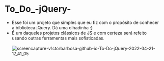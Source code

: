 # To_Do_-jQuery-
- Esse foi um projeto que simples que eu fiz com o propósito de conhecer a biblioteca jQuery. Dá uma olhadinha :) <br>
- É um daqueles projetos clássicos de JS e com certeza será refeito usando outras ferramentas mais sofisticadas. <br><br>
![screencapture-v1ctorbarbosa-github-io-To-Do-jQuery-2022-04-21-17_41_05](https://user-images.githubusercontent.com/101783823/164548928-44f892f6-6f4c-4d44-82eb-6b8a3b96d22e.png)
